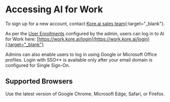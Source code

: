 # Accessing AI for Work
To sign up for a new account, contact [Kore.ai sales team](https://kore.ai/ai-for-work/){:target="_blank"}.

As per the [User Enrollments](../user-management/user-enrollments.md) configured by the admin, users can log in to AI for Work here: [https://work.kore.ai/login](https://work.kore.ai/login){:target="_blank"}

Admins can also enable users to log in using Google or Microsoft Office profiles. Login with SSO** is available only after your email domain is configured for Single Sign-On.

## Supported Browsers
Use the latest version of Google Chrome, Microsoft Edge, Safari, or Firefox.


